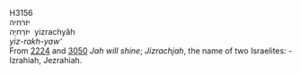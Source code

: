 <body>
  <p>H3156<br>  יזרחיה  <br> יִזרַחיָה  ‎  yizrachyâh  <br><i>yiz-rakh-yaw‘ </i><br>From <a href="h2224.htm">2224</a> and <a href="h3050.htm">3050</a>  <i>Jah</i> <i>will</i> <i>shine</i>; <i>Jizrachjah</i>, the name of two Israelites: - Izrahiah, Jezrahiah.<br></p>
 </body>